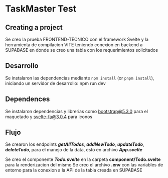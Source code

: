 # TaskMaster Test
## Creating a project

Se creo la prueba FRONTEND-TECNICO con el framework Svelte y la herramienta de compilacion VITE teniendo conexion en backend a SUPABASE en donde se creo una tabla con los requerimientos solicitados



## Desarrollo

Se instalaron las dependencias mediante `npm install` (or `pnpm install`), iniciando un servidor de desarrollo:
npm run dev


## Dependences
Se instalaron dependencias y librerias como bootstrap@5.3.0 para el maquetado y svelte-fa@3.0.4 para iconos

## Flujo
Se crearon los endpoints ***getAllTodos***, ***addNewTodo***, ***updateTodo***, ***deleteTodo***, para el manejo de la data, esto en archivo ***App.svelte***

Se creo el componente ***Todo.svelte*** en la carpeta **component/Todo.svelte** para la renderizacion del mismo
Se creo el archivo **.env** con las variables de entorno para la conexion a la API de la tabla creada en SUPABASE


